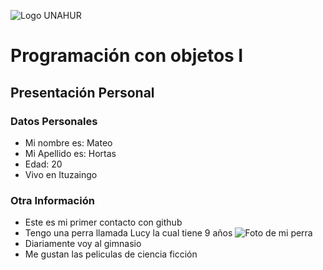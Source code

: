 ![Logo UNAHUR](./UNAHUR.png)

# Programación con objetos I
## Presentación Personal

### Datos Personales
- Mi nombre es: Mateo
- Mi Apellido es: Hortas
- Edad: 20
- Vivo en Ituzaingo


### Otra Información
- Este es mi primer contacto con github
- Tengo una perra llamada Lucy la cual tiene 9 años
 ![Foto de mi perra]()
- Diariamente voy al  gimnasio
- Me gustan las peliculas de ciencia ficción
